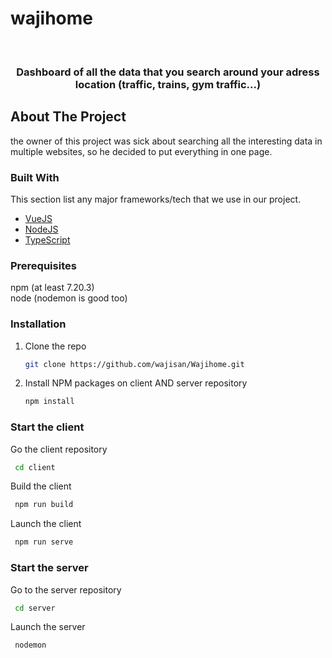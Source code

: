 # wajihome

<!-- PROJECT LOGO -->
<br />
<p align="center">
  <h3 align="center">Dashboard of all the data that you search around your adress location (traffic, trains, gym traffic...)</h3>
</p>

<!-- ABOUT THE PROJECT -->
## About The Project

the owner of this project was sick about searching all the interesting data in multiple websites, so he decided to put everything in one page.

### Built With

This section list any major frameworks/tech that we use in our project.
* [VueJS](https://vuejs.org/)
* [NodeJS](https://nodejs.org/)
* [TypeScript](https://www.typescriptlang.org/)


### Prerequisites

npm (at least 7.20.3) <br/>
node (nodemon is good too)<br/>

### Installation

1. Clone the repo
   ```sh
   git clone https://github.com/wajisan/Wajihome.git
   ```
3. Install NPM packages on client AND server repository
   ```sh
   npm install
   ```
### Start the client
  Go the client repository
  ```sh
   cd client
  ```
  Build the client
  ```sh
   npm run build
  ```
  Launch the client
  ```sh
   npm run serve
   ```
### Start the server
  Go to the server repository
  ```sh
   cd server
  ```
  Launch the server
  ```sh
   nodemon
  ```
